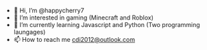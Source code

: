 - 👋 Hi, I’m @happycherry7
- 👀 I’m interested in gaming (Minecraft and Roblox)
- 🌱 I’m currently learning Javascript and Python (Two programming laungages)
- 📫 How to reach me cdi2012@outlook.com

<!---
happycherry7/happycherry7 is a ✨ special ✨ repository because its `README.md` (this file) appears on your GitHub profile.
You can click the Preview link to take a look at your changes.
--->
